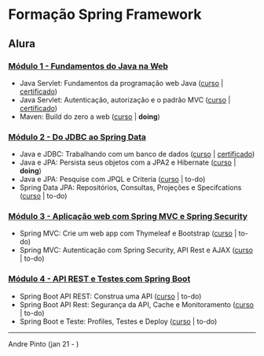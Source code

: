 # Formação Spring Framework
## Alura

### [Módulo 1 - Fundamentos do Java na Web](https://github.com/andre6293/Alura-Spring-Framework/tree/main/1%20-%20Fundamentos%20do%20Java%20na%20Web)
* Java Servlet: Fundamentos da programação web Java ([curso](https://cursos.alura.com.br/course/servlets-fundamentos-programacao-web-java) | [certificado](https://cursos.alura.com.br/certificate/78cc1ac0-b847-45d1-9a6b-af4efc5e7a9f))
* Java Servlet: Autenticação, autorização e o padrão MVC ([curso](https://cursos.alura.com.br/course/servlet-autenticacao-autorizacao-mvc) | [certificado](https://cursos.alura.com.br/certificate/4de0542c-7c33-433d-b880-7fca6f21b8c9))
* Maven: Build do zero a web ([curso](https://cursos.alura.com.br/course/maven-build-do-zero-a-web) | **doing**)

### [Módulo 2 - Do JDBC ao Spring Data](https://github.com/andre6293/Alura-Spring-Framework/tree/main/2%20-%20Do%20JDBC%20ao%20Spring%20Data)
* Java e JDBC: Trabalhando com um banco de dados ([curso](https://cursos.alura.com.br/course/jdbc-dao-persistencia) | [certificado](https://cursos.alura.com.br/certificate/72c42e0a-dbbf-4565-bbd3-83871364ee77))
* Java e JPA: Persista seus objetos com a JPA2 e Hibernate ([curso](https://cursos.alura.com.br/course/jpa-hibernate-persistencia-objetos) | **doing**)
* Java e JPA: Pesquise com JPQL e Criteria ([curso](https://cursos.alura.com.br/course/java-jpa-jpql-criteria) | to-do)
* Spring Data JPA: Repositórios, Consultas, Projeções e Specifcations ([curso](https://cursos.alura.com.br/course/spring-data-jpa) | to-do)

### [Módulo 3 - Aplicação web com Spring MVC e Spring Security](https://github.com/andre6293/Alura-Spring-Framework/tree/main/3%20-%20Aplica%C3%A7%C3%A3o%20web%20com%20Spring%20MVC%20e%20Spring%20Security)
* Spring MVC: Crie um web app com Thymeleaf e Bootstrap ([curso](https://cursos.alura.com.br/course/spring-mvc-thymeleaf-bootstrap) | to-do)
* Spring MVC: Autenticação com Spring Security, API Rest e AJAX ([curso](https://cursos.alura.com.br/course/spring-mvc-security-rest-vuejs-ajax) | to-do)

### [Módulo 4 - API REST e Testes com Spring Boot](https://github.com/andre6293/Alura-Spring-Framework/tree/main/4%20-%20API%20REST%20e%20Testes%20com%20Spring%20Boot)
* Spring Boot API REST: Construa uma API ([curso](https://cursos.alura.com.br/course/spring-boot-api-rest) | to-do)
* Spring Boot API Rest: Segurança da API, Cache e Monitoramento ([curso](https://cursos.alura.com.br/course/spring-boot-seguranca-cache-monitoramento) | to-do)
* Spring Boot e Teste: Profiles, Testes e Deploy ([curso](https://cursos.alura.com.br/course/spring-boot-profiles-testes-deploy) | to-do)

---
Andre Pinto (jan 21 - )
